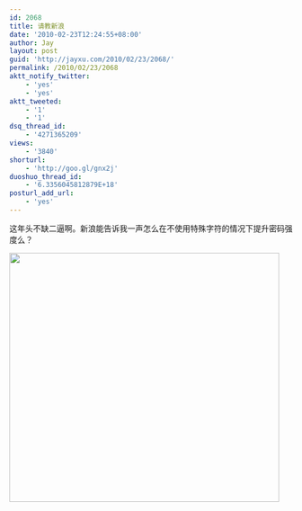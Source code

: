 ```yaml
---
id: 2068
title: 请教新浪
date: '2010-02-23T12:24:55+08:00'
author: Jay
layout: post
guid: 'http://jayxu.com/2010/02/23/2068/'
permalink: /2010/02/23/2068
aktt_notify_twitter:
    - 'yes'
    - 'yes'
aktt_tweeted:
    - '1'
    - '1'
dsq_thread_id:
    - '4271365209'
views:
    - '3840'
shorturl:
    - 'http://goo.gl/gnx2j'
duoshuo_thread_id:
    - '6.3356045812879E+18'
posturl_add_url:
    - 'yes'
---
```


这年头不缺二逼啊。新浪能告诉我一声怎么在不使用特殊字符的情况下提升密码强度么？

<a href="http://jayxu.com/log/wp-content/uploads/2010/02/screen-capture-2.png"><img class="alignnone size-medium wp-image-2072" title="screen-capture-2" src="http://jayxu.com/log/wp-content/uploads/2010/02/screen-capture-2.png" alt="" width="480" height="443" /></a>